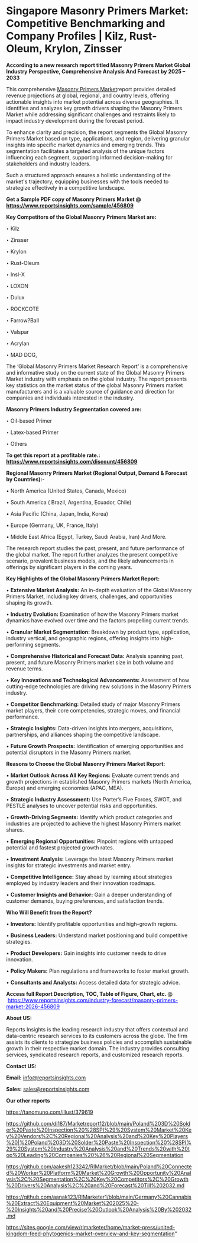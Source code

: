 # Singapore Masonry Primers Market: Competitive Benchmarking and Company Profiles | Kilz, Rust-Oleum, Krylon, Zinsser

<strong>According to a new research report titled Masonry Primers Market Global Industry Perspective, Comprehensive Analysis And Forecast by 2025 – 2033</strong>

This comprehensive <a href=https://www.reportsinsights.com/sample/456809>Masonry Primers Market</a>report provides detailed revenue projections at global, regional, and country levels, offering actionable insights into market potential across diverse geographies. It identifies and analyzes key growth drivers shaping the Masonry Primers Market while addressing significant challenges and restraints likely to impact industry development during the forecast period.

To enhance clarity and precision, the report segments the Global Masonry Primers Market based on type, applications, and region, delivering granular insights into specific market dynamics and emerging trends. This segmentation facilitates a targeted analysis of the unique factors influencing each segment, supporting informed decision-making for stakeholders and industry leaders.

Such a structured approach ensures a holistic understanding of the market's trajectory, equipping businesses with the tools needed to strategize effectively in a competitive landscape.

<strong>Get a Sample PDF copy of Masonry Primers Market </strong><strong>@<a href=https://www.reportsinsights.com/sample/456809 style=color:#0000ff;> https://www.reportsinsights.com/sample/456809</a></strong></font>

<strong>Key Competitors of the Global Masonry Primers Market are:</strong>

‣ Kilz

‣ Zinsser

‣ Krylon

‣ Rust-Oleum

‣ Insl-X

‣ LOXON

‣ Dulux

‣ ROCKCOTE

‣ Farrow?Ball

‣ Valspar

‣ Acrylan

‣ MAD DOG,

The ‘Global Masonry Primers Market Research Report’ is a comprehensive and informative study on the current state of the Global Masonry Primers Market industry with emphasis on the global industry. The report presents key statistics on the market status of the global Masonry Primers market manufacturers and is a valuable source of guidance and direction for companies and individuals interested in the industry.

<strong>Masonry Primers Industry Segmentation covered are:</strong>

‣ Oil-based Primer

‣ Latex-based Primer

‣ Others

<strong>To get this report at a profitable rate.: <a href=https://www.reportsinsights.com/discount/456809 style=color:#0000ff;>https://www.reportsinsights.com/discount/456809</a></strong></font>

<strong>Regional Masonry Primers Market (Regional Output, Demand &amp; Forecast by Countries):-</strong>

• North America (United States, Canada, Mexico)

• South America ( Brazil, Argentina, Ecuador, Chile)

• Asia Pacific (China, Japan, India, Korea)

• Europe (Germany, UK, France, Italy)

• Middle East Africa (Egypt, Turkey, Saudi Arabia, Iran) And More.

The research report studies the past, present, and future performance of the global market. The report further analyzes the present competitive scenario, prevalent business models, and the likely advancements in offerings by significant players in the coming years.

<strong>Key Highlights of the Global Masonry Primers Market Report:</strong>

• <strong>Extensive Market Analysis:</strong> An in-depth evaluation of the Global Masonry Primers Market, including key drivers, challenges, and opportunities shaping its growth.

• <strong>Industry Evolution:</strong> Examination of how the Masonry Primers market dynamics have evolved over time and the factors propelling current trends.

• <strong>Granular Market Segmentation:</strong> Breakdown by product type, application, industry vertical, and geographic regions, offering insights into high-performing segments.

• <strong>Comprehensive Historical and Forecast Data:</strong> Analysis spanning past, present, and future Masonry Primers market size in both volume and revenue terms.

• <strong>Key Innovations and Technological Advancements:</strong> Assessment of how cutting-edge technologies are driving new solutions in the Masonry Primers industry.

• <strong>Competitor Benchmarking:</strong> Detailed study of major Masonry Primers market players, their core competencies, strategic moves, and financial performance.

• <strong>Strategic Insights:</strong> Data-driven insights into mergers, acquisitions, partnerships, and alliances shaping the competitive landscape.

• <strong>Future Growth Prospects:</strong> Identification of emerging opportunities and potential disruptors in the Masonry Primers market.

<strong>Reasons to Choose the Global Masonry Primers Market Report:</strong>

• <strong>Market Outlook Across All Key Regions:</strong> Evaluate current trends and growth projections in established Masonry Primers markets (North America, Europe) and emerging economies (APAC, MEA).

• <strong>Strategic Industry Assessment:</strong> Use Porter’s Five Forces, SWOT, and PESTLE analyses to uncover potential risks and opportunities.

• <strong>Growth-Driving Segments:</strong> Identify which product categories and industries are projected to achieve the highest Masonry Primers market shares.

• <strong>Emerging Regional Opportunities:</strong> Pinpoint regions with untapped potential and fastest projected growth rates.

• <strong>Investment Analysis:</strong> Leverage the latest Masonry Primers market insights for strategic investments and market entry.

• <strong>Competitive Intelligence:</strong> Stay ahead by learning about strategies employed by industry leaders and their innovation roadmaps.

• <strong>Customer Insights and Behavior:</strong> Gain a deeper understanding of customer demands, buying preferences, and satisfaction trends.

<strong>Who Will Benefit from the Report?</strong>

• <strong>Investors:</strong> Identify profitable opportunities and high-growth regions.

• <strong>Business Leaders:</strong> Understand market positioning and build competitive strategies.

• <strong>Product Developers:</strong> Gain insights into customer needs to drive innovation.

• <strong>Policy Makers:</strong> Plan regulations and frameworks to foster market growth.

• <strong>Consultants and Analysts:</strong> Access detailed data for strategic advice.
</ul>
<strong>Access full Report Description, TOC, Table of Figure, Chart, etc. </strong>@  <a href=https://www.reportsinsights.com/industry-forecast/masonry-primers-market-2026-456809 style=color:#0000ff;>https://www.reportsinsights.com/industry-forecast/masonry-primers-market-2026-456809</a></font>

<strong><strong>About US</strong>:</strong>

Reports Insights is the leading research industry that offers contextual and data-centric research services to its customers across the globe. The firm assists its clients to strategize business policies and accomplish sustainable growth in their respective market domain. The industry provides consulting services, syndicated research reports, and customized research reports.

<strong>Contact US:</strong>

<p class=""""><b>Email:</b> <a href=mailto:info@reportsinsights.com>info@reportsinsights.com</a></p>
<p class=""""><b>Sales:</b> <a href=mailto:sales@reportsinsights.com>sales@reportsinsights.com</a></p>

<strong>Our other reports</strong>

<a href=https://tanomuno.com/illust/379619>https://tanomuno.com/illust/379619</a>

<a href=https://github.com/di187/Marketreport12/blob/main/Poland%203D%20Solder%20Paste%20Inspection%20%28SPI%29%20System%20Market%20Key%20Vendors%2C%20Regional%20Analysis%20and%20Key%20Players%20|%20Poland%203D%20Solder%20Paste%20Inspection%20%28SPI%29%20System%20Industry%20Analysis%20and%20Trends%20with%20top%20Leading%20Companies%20%26%20Regional%20Segmentation>https://github.com/di187/Marketreport12/blob/main/Poland%203D%20Solder%20Paste%20Inspection%20%28SPI%29%20System%20Market%20Key%20Vendors%2C%20Regional%20Analysis%20and%20Key%20Players%20|%20Poland%203D%20Solder%20Paste%20Inspection%20%28SPI%29%20System%20Industry%20Analysis%20and%20Trends%20with%20top%20Leading%20Companies%20%26%20Regional%20Segmentation</a>

<a href=https://github.com/aakesh123242/RIMarket/blob/main/Poland%20Connected%20Worker%20Platform%20Market%20Growth%20Opportunity%20Analysis%2C%20Segmentation%2C%20Key%20Competitors%2C%20Growth%20Drivers%20Analysis%2C%20and%20Forecast%20Till%202032.md>https://github.com/aakesh123242/RIMarket/blob/main/Poland%20Connected%20Worker%20Platform%20Market%20Growth%20Opportunity%20Analysis%2C%20Segmentation%2C%20Key%20Competitors%2C%20Growth%20Drivers%20Analysis%2C%20and%20Forecast%20Till%202032.md</a>

<a href=https://github.com/aanak123/RIMarketer1/blob/main/Germany%20Cannabis%20Extract%20Equipment%20Market%202025%20-%20Insights%20and%20Precise%20Outlook%20Analysis%20By%202032.md>https://github.com/aanak123/RIMarketer1/blob/main/Germany%20Cannabis%20Extract%20Equipment%20Market%202025%20-%20Insights%20and%20Precise%20Outlook%20Analysis%20By%202032.md</a>

<a href=https://sites.google.com/view/rimarketer/home/market-press/united-kingdom-feed-phytogenics-market-overview-and-key-segmentation>https://sites.google.com/view/rimarketer/home/market-press/united-kingdom-feed-phytogenics-market-overview-and-key-segmentation</a>"
